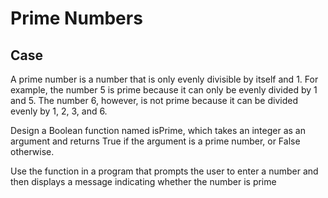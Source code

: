 # Prime Numbers

## Case

A prime number is a number that is only evenly divisible by itself and 1. For example, the number 5 is prime because it can only be evenly divided by 1 and 5. The number 6, however, is not prime because it can be divided evenly by 1, 2, 3, and 6.

Design a Boolean function named isPrime, which takes an integer as an argument and returns True if the argument is a prime number, or False otherwise.

Use the function in a program that prompts the user to enter a number and then displays a message indicating whether the number is prime
